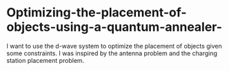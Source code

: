 # Optimizing-the-placement-of-objects-using-a-quantum-annealer-
I want to use the d-wave system to optimize the placement of objects given some constraints. I was inspired by the antenna problem and the charging station placement problem.
